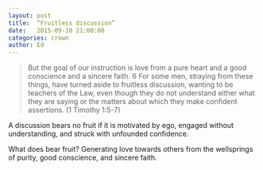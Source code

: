 ```yaml
---
layout: post
title:  “Fruitless discussion”
date:   2015-09-10 21:00:00
categories: crown
author: Ed
---
```


> But the goal of our instruction is love from a pure heart and a good conscience and a sincere faith. 6 For some men, straying from these things, have turned aside to fruitless discussion, wanting to be teachers of the Law, even though they do not understand either what they are saying or the matters about which they make confident assertions. (1 Timothy  1:5-7)

A discussion bears no fruit if it is motivated by ego, engaged without understanding, and struck with unfounded confidence. 

What does bear fruit? Generating love towards others from the wellsprings of purity, good conscience, and sincere faith.
